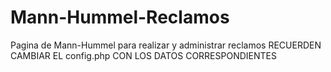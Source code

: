 # Mann-Hummel-Reclamos
Pagina de Mann-Hummel para realizar y administrar reclamos
RECUERDEN CAMBIAR EL config.php CON LOS DATOS CORRESPONDIENTES
